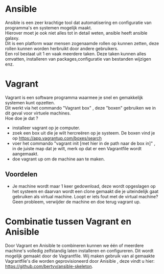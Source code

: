 # Ansible

Ansible is een zeer krachtige tool dat automatisering en configuratie van programma's en systemen mogelijk maakt.  
Hierover moet je ook niet alles tot in detail weten, ansible heeft ansible galaxy.  
Dit is een platform waar mensen zogenaamde rollen op kunnen zetten, deze rollen kunnen worden herbruikt door andere gebruikers.  
Een rol bestaat uit 1 en vaak meerdere taken.
Deze taken kunnen alles omvatten, installeren van packages,configuratie van bestanden wijzigen enz.

 
# Vagrant

Vagrant is een software programma waarmee je snel en gemakkelijk systemen kunt opzetten.  
Dit werkt via het commando "Vagrant box" , deze "boxen" gebruiken we in dit geval voor virtuele machines.  
Hoe doe je dat ? 
 - installeer vagrant op je computer.
 - zoek een box uit die je wilt hercreëren op je systeem. De boxen vind je op https://app.vagrantup.com/boxes/search
 - voer het commando "vagrant init [met hier in de path naar de box in]" , in de juiste map dat je wilt, merk op dat er een Vagrantfile wordt aangemaakt.
  - doe vagrant up om de machine aan te maken.
 
 ## Voordelen
 - Je machine wordt maar 1 keer gedownload, deze wordt opgeslagen op het systeem en daarvan wordt een clone gemaakt die je uiteindelijk gaat gebruiken als virtual machine. Loopt er iets fout met de virtual machine? Geen probleem,  verwijder de machine en doe terug vagrant up.

 # Combinatie tussen Vagrant en Anisible
 Door Vagrant en Anisible te combineren kunnen we één of meerdere machine's volledig zelfstandig laten installeren en configureren. Dit wordt mogelijk gemaakt door de Vagrantfile. Wij maken gebruik van al gemaakte Vagrantfile's die worden geprovisioneerd door Anisible , deze vindt u hier: https://github.com/bertvv/ansible-skeleton.  


